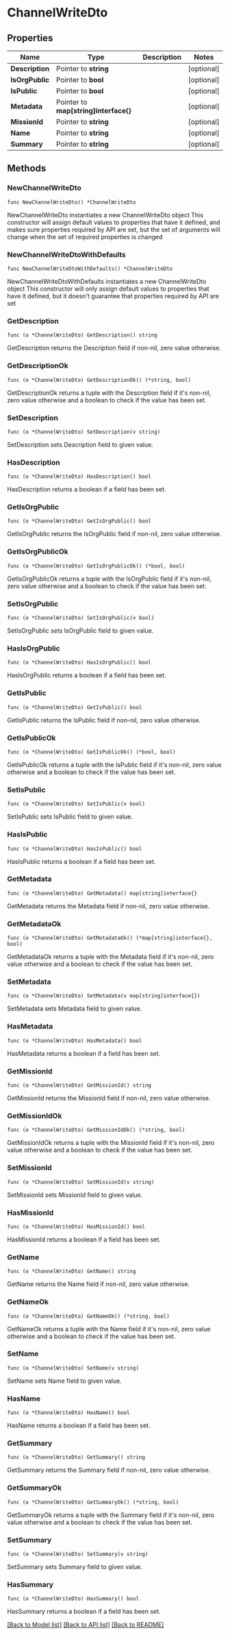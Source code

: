 # ChannelWriteDto

## Properties

Name | Type | Description | Notes
------------ | ------------- | ------------- | -------------
**Description** | Pointer to **string** |  | [optional] 
**IsOrgPublic** | Pointer to **bool** |  | [optional] 
**IsPublic** | Pointer to **bool** |  | [optional] 
**Metadata** | Pointer to **map[string]interface{}** |  | [optional] 
**MissionId** | Pointer to **string** |  | [optional] 
**Name** | Pointer to **string** |  | [optional] 
**Summary** | Pointer to **string** |  | [optional] 

## Methods

### NewChannelWriteDto

`func NewChannelWriteDto() *ChannelWriteDto`

NewChannelWriteDto instantiates a new ChannelWriteDto object
This constructor will assign default values to properties that have it defined,
and makes sure properties required by API are set, but the set of arguments
will change when the set of required properties is changed

### NewChannelWriteDtoWithDefaults

`func NewChannelWriteDtoWithDefaults() *ChannelWriteDto`

NewChannelWriteDtoWithDefaults instantiates a new ChannelWriteDto object
This constructor will only assign default values to properties that have it defined,
but it doesn't guarantee that properties required by API are set

### GetDescription

`func (o *ChannelWriteDto) GetDescription() string`

GetDescription returns the Description field if non-nil, zero value otherwise.

### GetDescriptionOk

`func (o *ChannelWriteDto) GetDescriptionOk() (*string, bool)`

GetDescriptionOk returns a tuple with the Description field if it's non-nil, zero value otherwise
and a boolean to check if the value has been set.

### SetDescription

`func (o *ChannelWriteDto) SetDescription(v string)`

SetDescription sets Description field to given value.

### HasDescription

`func (o *ChannelWriteDto) HasDescription() bool`

HasDescription returns a boolean if a field has been set.

### GetIsOrgPublic

`func (o *ChannelWriteDto) GetIsOrgPublic() bool`

GetIsOrgPublic returns the IsOrgPublic field if non-nil, zero value otherwise.

### GetIsOrgPublicOk

`func (o *ChannelWriteDto) GetIsOrgPublicOk() (*bool, bool)`

GetIsOrgPublicOk returns a tuple with the IsOrgPublic field if it's non-nil, zero value otherwise
and a boolean to check if the value has been set.

### SetIsOrgPublic

`func (o *ChannelWriteDto) SetIsOrgPublic(v bool)`

SetIsOrgPublic sets IsOrgPublic field to given value.

### HasIsOrgPublic

`func (o *ChannelWriteDto) HasIsOrgPublic() bool`

HasIsOrgPublic returns a boolean if a field has been set.

### GetIsPublic

`func (o *ChannelWriteDto) GetIsPublic() bool`

GetIsPublic returns the IsPublic field if non-nil, zero value otherwise.

### GetIsPublicOk

`func (o *ChannelWriteDto) GetIsPublicOk() (*bool, bool)`

GetIsPublicOk returns a tuple with the IsPublic field if it's non-nil, zero value otherwise
and a boolean to check if the value has been set.

### SetIsPublic

`func (o *ChannelWriteDto) SetIsPublic(v bool)`

SetIsPublic sets IsPublic field to given value.

### HasIsPublic

`func (o *ChannelWriteDto) HasIsPublic() bool`

HasIsPublic returns a boolean if a field has been set.

### GetMetadata

`func (o *ChannelWriteDto) GetMetadata() map[string]interface{}`

GetMetadata returns the Metadata field if non-nil, zero value otherwise.

### GetMetadataOk

`func (o *ChannelWriteDto) GetMetadataOk() (*map[string]interface{}, bool)`

GetMetadataOk returns a tuple with the Metadata field if it's non-nil, zero value otherwise
and a boolean to check if the value has been set.

### SetMetadata

`func (o *ChannelWriteDto) SetMetadata(v map[string]interface{})`

SetMetadata sets Metadata field to given value.

### HasMetadata

`func (o *ChannelWriteDto) HasMetadata() bool`

HasMetadata returns a boolean if a field has been set.

### GetMissionId

`func (o *ChannelWriteDto) GetMissionId() string`

GetMissionId returns the MissionId field if non-nil, zero value otherwise.

### GetMissionIdOk

`func (o *ChannelWriteDto) GetMissionIdOk() (*string, bool)`

GetMissionIdOk returns a tuple with the MissionId field if it's non-nil, zero value otherwise
and a boolean to check if the value has been set.

### SetMissionId

`func (o *ChannelWriteDto) SetMissionId(v string)`

SetMissionId sets MissionId field to given value.

### HasMissionId

`func (o *ChannelWriteDto) HasMissionId() bool`

HasMissionId returns a boolean if a field has been set.

### GetName

`func (o *ChannelWriteDto) GetName() string`

GetName returns the Name field if non-nil, zero value otherwise.

### GetNameOk

`func (o *ChannelWriteDto) GetNameOk() (*string, bool)`

GetNameOk returns a tuple with the Name field if it's non-nil, zero value otherwise
and a boolean to check if the value has been set.

### SetName

`func (o *ChannelWriteDto) SetName(v string)`

SetName sets Name field to given value.

### HasName

`func (o *ChannelWriteDto) HasName() bool`

HasName returns a boolean if a field has been set.

### GetSummary

`func (o *ChannelWriteDto) GetSummary() string`

GetSummary returns the Summary field if non-nil, zero value otherwise.

### GetSummaryOk

`func (o *ChannelWriteDto) GetSummaryOk() (*string, bool)`

GetSummaryOk returns a tuple with the Summary field if it's non-nil, zero value otherwise
and a boolean to check if the value has been set.

### SetSummary

`func (o *ChannelWriteDto) SetSummary(v string)`

SetSummary sets Summary field to given value.

### HasSummary

`func (o *ChannelWriteDto) HasSummary() bool`

HasSummary returns a boolean if a field has been set.


[[Back to Model list]](../README.md#documentation-for-models) [[Back to API list]](../README.md#documentation-for-api-endpoints) [[Back to README]](../README.md)


